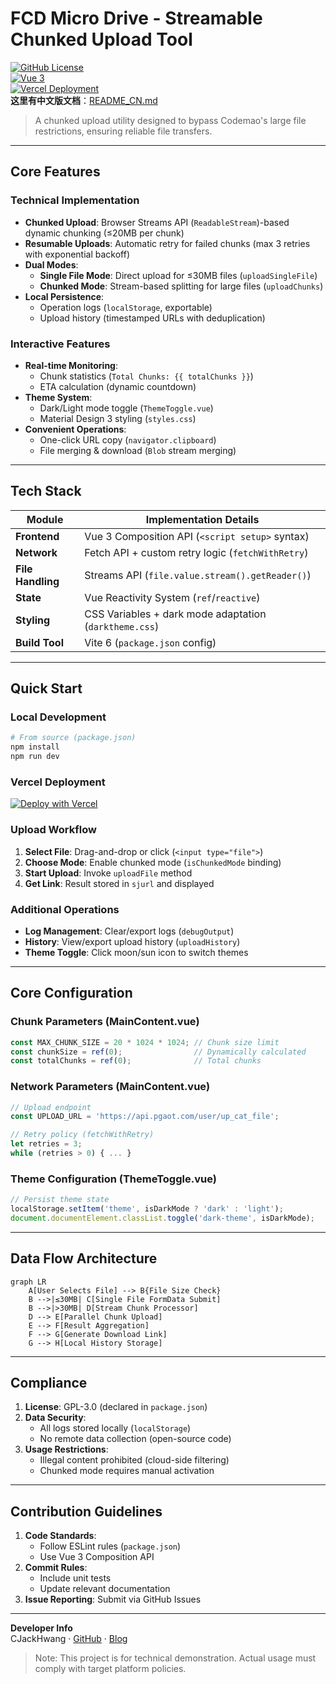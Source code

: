 # FCD Micro Drive - Streamable Chunked Upload Tool  

[![GitHub License](https://img.shields.io/badge/License-GPL%203.0-blue.svg?style=flat)](https://www.gnu.org/licenses/gpl-3.0.html)  
[![Vue 3](https://img.shields.io/badge/Vue.js-3.5%2B-brightgreen?logo=vue.js)](https://vuejs.org/)  
[![Vercel Deployment](https://img.shields.io/badge/Deploy%20on-Vercel-black?logo=vercel)](https://vercel.com)  
**这里有中文版文档**：[README_CN.md](./README_CN.md)  

> A chunked upload utility designed to bypass Codemao's large file restrictions, ensuring reliable file transfers.  

---  

## Core Features  

### Technical Implementation  
- **Chunked Upload**: Browser Streams API (`ReadableStream`)-based dynamic chunking (≤20MB per chunk)  
- **Resumable Uploads**: Automatic retry for failed chunks (max 3 retries with exponential backoff)  
- **Dual Modes**:  
  - **Single File Mode**: Direct upload for ≤30MB files (`uploadSingleFile`)  
  - **Chunked Mode**: Stream-based splitting for large files (`uploadChunks`)  
- **Local Persistence**:  
  - Operation logs (`localStorage`, exportable)  
  - Upload history (timestamped URLs with deduplication)  

### Interactive Features  
- **Real-time Monitoring**:  
  - Chunk statistics (`Total Chunks: {{ totalChunks }}`)  
  - ETA calculation (dynamic countdown)  
- **Theme System**:  
  - Dark/Light mode toggle (`ThemeToggle.vue`)  
  - Material Design 3 styling (`styles.css`)  
- **Convenient Operations**:  
  - One-click URL copy (`navigator.clipboard`)  
  - File merging & download (`Blob` stream merging)  

---  

## Tech Stack  

| Module           | Implementation Details                                                                 |
|------------------|---------------------------------------------------------------------------------------|  
| **Frontend**     | Vue 3 Composition API (`<script setup>` syntax)                                       |  
| **Network**      | Fetch API + custom retry logic (`fetchWithRetry`)                                     |  
| **File Handling**| Streams API (`file.value.stream().getReader()`)                                       |  
| **State**        | Vue Reactivity System (`ref`/`reactive`)                                              |  
| **Styling**      | CSS Variables + dark mode adaptation (`darktheme.css`)                                |  
| **Build Tool**   | Vite 6 (`package.json` config)                                                        |  

---  

## Quick Start  

### Local Development  
```bash  
# From source (package.json)  
npm install  
npm run dev  
```  

### Vercel Deployment  
[![Deploy with Vercel](https://vercel.com/button)](https://vercel.com/import/project?template=https://github.com/CJackHwang/Fuck-Codemao-Detection)  

### Upload Workflow  
1. **Select File**: Drag-and-drop or click (`<input type="file">`)  
2. **Choose Mode**: Enable chunked mode (`isChunkedMode` binding)  
3. **Start Upload**: Invoke `uploadFile` method  
4. **Get Link**: Result stored in `sjurl` and displayed  

### Additional Operations  
- **Log Management**: Clear/export logs (`debugOutput`)  
- **History**: View/export upload history (`uploadHistory`)  
- **Theme Toggle**: Click moon/sun icon to switch themes  

---  

## Core Configuration  

### Chunk Parameters (MainContent.vue)  
```javascript  
const MAX_CHUNK_SIZE = 20 * 1024 * 1024; // Chunk size limit  
const chunkSize = ref(0);                // Dynamically calculated  
const totalChunks = ref(0);              // Total chunks  
```  

### Network Parameters (MainContent.vue)  
```javascript  
// Upload endpoint  
const UPLOAD_URL = 'https://api.pgaot.com/user/up_cat_file';  

// Retry policy (fetchWithRetry)  
let retries = 3;  
while (retries > 0) { ... }  
```  

### Theme Configuration (ThemeToggle.vue)  
```javascript  
// Persist theme state  
localStorage.setItem('theme', isDarkMode ? 'dark' : 'light');  
document.documentElement.classList.toggle('dark-theme', isDarkMode);  
```  

---  

## Data Flow Architecture  

```mermaid  
graph LR  
    A[User Selects File] --> B{File Size Check}  
    B -->|≤30MB| C[Single File FormData Submit]  
    B -->|>30MB| D[Stream Chunk Processor]  
    D --> E[Parallel Chunk Upload]  
    E --> F[Result Aggregation]  
    F --> G[Generate Download Link]  
    G --> H[Local History Storage]  
```  

---  

## Compliance  

1. **License**: GPL-3.0 (declared in `package.json`)  
2. **Data Security**:  
   - All logs stored locally (`localStorage`)  
   - No remote data collection (open-source code)  
3. **Usage Restrictions**:  
   - Illegal content prohibited (cloud-side filtering)  
   - Chunked mode requires manual activation  

---  

## Contribution Guidelines  

1. **Code Standards**:  
   - Follow ESLint rules (`package.json`)  
   - Use Vue 3 Composition API  
2. **Commit Rules**:  
   - Include unit tests  
   - Update relevant documentation  
3. **Issue Reporting**: Submit via GitHub Issues  

---  

**Developer Info**  
CJackHwang · [GitHub](https://github.com/CJackHwang) · [Blog](http://www.cjack.cfd)  

> Note: This project is for technical demonstration. Actual usage must comply with target platform policies.  
